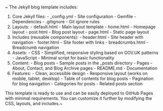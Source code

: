 ~ The Jekyll blog template includes:

  1. Core Jekyll files:
    - _config.yml - Site configuration
    - Gemfile - Dependencies
    - .gitignore - Git ignore rules
  2. Layouts:
    - default.html - Main layout template
    - home.html - Homepage layout
    - post.html - Blog post layout
    - page.html - Static page layout
  3. Includes (reusable components):
    - header.html - Site header with navigation
    - footer.html - Site footer with links
    - breadcrumbs.html - Breadcrumb navigation
  4. Assets:
    - CSS - Simplified, responsive styling based on GOV.UK patterns
    - JavaScript - Minimal script for basic functionality
  5. Content:
    - Blog posts - Sample posts in the _posts directory
    - Pages - About, Contact, and Blog Archive pages
    - README.md - Documentation
  6. Features:
    - Clean, accessible design
    - Responsive layout (works on mobile, tablet, desktop)
    - Table of contents for blog posts
    - Pagination for blog navigation
    - Categories for posts
    - Related posts section

  This template is ready to use and can be easily deployed to GitHub Pages with minimal requirements. You can customize it further by modifying the CSS, layouts, and includes.~

